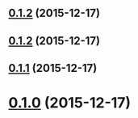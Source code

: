 <a name="0.1.2"></a>
## [0.1.2](https://github.com/ShrimpDev/grunt-google-closure-compiler/compare/v0.1.2...v0.1.2) (2015-12-17)




<a name="0.1.2"></a>
## [0.1.2](https://github.com/ShrimpDev/grunt-google-closure-compiler/compare/v0.1.2...v0.1.2) (2015-12-17)




<a name="0.1.1"></a>
## [0.1.1](https://github.com/ShrimpDev/grunt-google-closure-compiler/compare/v0.1.1...v0.1.1) (2015-12-17)




<a name="0.1.0"></a>
# [0.1.0](https://github.com/ShrimpDev/grunt-google-closure-compiler/compare/v0.1.0...v0.1.0) (2015-12-17)




